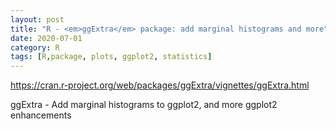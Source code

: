 ```yaml
---
layout: post
title: "R - <em>ggExtra</em> package: add marginal histograms and more"
date: 2020-07-01
category: R
tags: [R,package, plots, ggplot2, statistics]
---
```


https://cran.r-project.org/web/packages/ggExtra/vignettes/ggExtra.html

ggExtra - Add marginal histograms to ggplot2, and more ggplot2 enhancements
